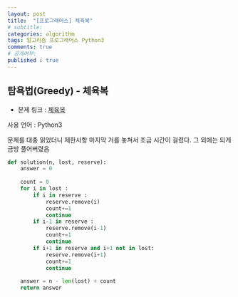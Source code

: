```yaml
---
layout: post
title:  "[프로그래머스] 체육복"
# subtitle: 
categories: algorithm
tags: 알고리즘 프로그래머스 Python3
comments: true
# 공개여부:
published : true
---
```


## 탐욕법(Greedy) - 체육복

* 문제 링크 : [체육복](https://programmers.co.kr/learn/courses/30/lessons/42862?language=python3#)

사용 언어 : Python3

문제를 대충 읽었더니 제한사항 마지막 거를 놓쳐서 조금 시간이 걸렸다. 그 외에는 되게 금방 풀어버렸음

```python
def solution(n, lost, reserve):
    answer = 0
    
    count = 0
    for i in lost :
        if i in reserve :
            reserve.remove(i)
            count+=1
            continue
        if i-1 in reserve :
            reserve.remove(i-1)
            count+=1
            continue
        if i+1 in reserve and i+1 not in lost:
            reserve.remove(i+1)
            count+=1
            continue
            
    answer = n - len(lost) + count
    return answer
```